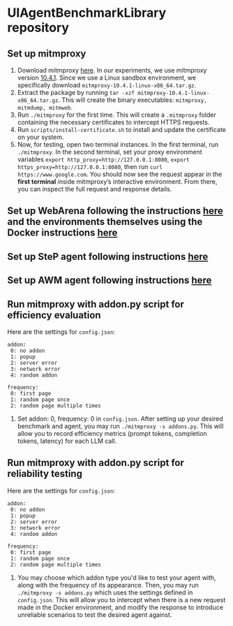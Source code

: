 # UIAgentBenchmarkLibrary repository

## Set up mitmproxy
1. Download mitmproxy [here](https://mitmproxy.org/downloads/).
In our experiments, we use mitmproxy version [10.4.1](https://mitmproxy.org/downloads/#10.4.1/).
Since we use a Linux sandbox environment, we specifically download `mitmproxy-10.4.1-linux-x86_64.tar.gz`.
2. Extract the package by running `tar -xzf mitmproxy-10.4.1-linux-x86_64.tar.gz`.
This will create the binary executables: `mitmproxy, mitmdump, mitmweb`. 
4. Run `./mitmproxy` for the first time. This will create a `.mitmproxy` folder containing the necessary certificates to intercept HTTPS requests.
5. Run `scripts/install-certificate.sh` to install and update the certificate on your system.
6. Now, for testing, open two terminal instances. In the first terminal, run `./mitmproxy`. In the second terminal, set your proxy environment variables `export http_proxy=http://127.0.0.1:8080`, `export https_proxy=http://127.0.0.1:8080`, then run `curl https://www.google.com`. You should now see the request appear in the **first terminal** inside mitmproxy’s interactive environment. From there, you can inspect the full request and response details.

## Set up WebArena following the instructions [here](https://github.com/web-arena-x/webarena) and the environments themselves using the Docker instructions [here](https://github.com/web-arena-x/webarena/blob/main/environment_docker/README.md)

## Set up SteP agent following instructions [here](https://github.com/asappresearch/webagents-step)

## Set up AWM agent following instructions [here](https://github.com/zorazrw/agent-workflow-memory)

## Run mitmproxy with addon.py script for **efficiency** evaluation
Here are the settings for `config.json`:
```
addon:
 0: no addon 
 1: popup 
 2: server error
 3: network error
 4: random addon

frequency:
 0: first page
 1: random page once
 2: random page multiple times
```

1. Set addon: 0, frequency: 0 in `config.json`. After setting up your desired benchmark and agent, you may run `./mitmproxy -s addons.py`. This will allow you to record efficiency metrics (prompt tokens, completion tokens, latency) for each LLM call. 

## Run mitmproxy with addon.py script for **reliability** testing
Here are the settings for `config.json`:
```
addon:
 0: no addon 
 1: popup 
 2: server error
 3: network error
 4: random addon

frequency:
 0: first page
 1: random page once
 2: random page multiple times
```

1. You may choose which addon type you'd like to test your agent with, along with the frequency of its appearance. Then, you may run `./mitmproxy -s addons.py` which uses the settings defined in `config.json`. This will allow you to intercept when there is a new request made in the Docker environment, and modify the response to introduce unreliable scenarios to test the desired agent against.  



